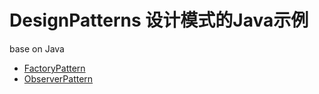 # DesignPatterns  设计模式的Java示例

base on Java

* [FactoryPattern](https://github.com/103style/DesignPatterns/tree/master/app/src/main/java/com/lxk/softwaredesignpatterndemos/FactoryPattern)
* [ObserverPattern](https://github.com/103style/DesignPatterns/tree/master/app/src/main/java/com/lxk/softwaredesignpatterndemos/ObserverPattern)
